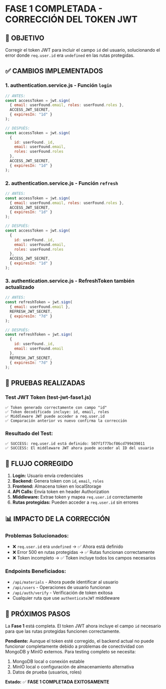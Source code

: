 # FASE 1 COMPLETADA - CORRECCIÓN DEL TOKEN JWT

## 🎯 OBJETIVO
Corregir el token JWT para incluir el campo `id` del usuario, solucionando el error donde `req.user.id` era `undefined` en las rutas protegidas.

## ✅ CAMBIOS IMPLEMENTADOS

### 1. **authentication.service.js - Función `login`**
```javascript
// ANTES:
const accessToken = jwt.sign(
  { email: userFound.email, roles: userFound.roles },
  ACCESS_JWT_SECRET,
  { expiresIn: "1d" }
);

// DESPUÉS:
const accessToken = jwt.sign(
  { 
    id: userFound._id,
    email: userFound.email, 
    roles: userFound.roles 
  },
  ACCESS_JWT_SECRET,
  { expiresIn: "1d" }
);
```

### 2. **authentication.service.js - Función `refresh`**
```javascript
// ANTES:
const accessToken = jwt.sign(
  { email: userFound.email, roles: userFound.roles },
  ACCESS_JWT_SECRET,
  { expiresIn: "1d" }
);

// DESPUÉS:
const accessToken = jwt.sign(
  { 
    id: userFound._id,
    email: userFound.email, 
    roles: userFound.roles 
  },
  ACCESS_JWT_SECRET,
  { expiresIn: "1d" }
);
```

### 3. **authentication.service.js - RefreshToken también actualizado**
```javascript
// ANTES:
const refreshToken = jwt.sign(
  { email: userFound.email },
  REFRESH_JWT_SECRET,
  { expiresIn: "7d" }
);

// DESPUÉS:
const refreshToken = jwt.sign(
  { 
    id: userFound._id,
    email: userFound.email 
  },
  REFRESH_JWT_SECRET,
  { expiresIn: "7d" }
);
```

## 🧪 PRUEBAS REALIZADAS

### Test JWT Token (test-jwt-fase1.js)
```
✅ Token generado correctamente con campo "id"
✅ Token decodificado incluye: id, email, roles
✅ Middleware JWT puede acceder a req.user.id
✅ Comparación anterior vs nuevo confirma la corrección
```

### Resultado del Test:
```
✅ SUCCESS: req.user.id está definido: 507f1f77bcf86cd799439011
✅ SUCCESS: El middleware JWT ahora puede acceder al ID del usuario
```

## 🔄 FLUJO CORREGIDO

1. **Login:** Usuario envía credenciales
2. **Backend:** Genera token con `id`, `email`, `roles`
3. **Frontend:** Almacena token en localStorage
4. **API Calls:** Envía token en header Authorization
5. **Middleware:** Extrae token y mapea `req.user.id` correctamente
6. **Rutas protegidas:** Pueden acceder a `req.user.id` sin errores

## 📊 IMPACTO DE LA CORRECCIÓN

### Problemas Solucionados:
- ❌ `req.user.id` era `undefined` → ✅ Ahora está definido
- ❌ Error 500 en rutas protegidas → ✅ Rutas funcionan correctamente
- ❌ Token incompleto → ✅ Token incluye todos los campos necesarios

### Endpoints Beneficiados:
- `/api/materials` - Ahora puede identificar al usuario
- `/api/users` - Operaciones de usuario funcionan
- `/api/auth/verify` - Verificación de token exitosa
- Cualquier ruta que use `authenticateJWT` middleware

## 🚀 PRÓXIMOS PASOS

La **Fase 1** está completa. El token JWT ahora incluye el campo `id` necesario para que las rutas protegidas funcionen correctamente.

**Pendiente:** Aunque el token esté corregido, el backend actual no puede funcionar completamente debido a problemas de conectividad con MongoDB y MinIO externos. Para testing completo se necesita:

1. MongoDB local o conexión estable
2. MinIO local o configuración de almacenamiento alternativa
3. Datos de prueba (usuarios, roles)

**Estado:** ✅ **FASE 1 COMPLETADA EXITOSAMENTE**
